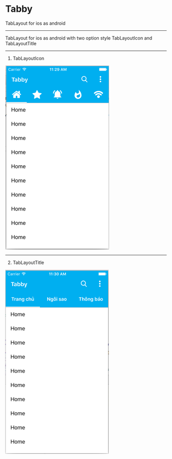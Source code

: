 # Tabby
TabLayout for ios as android 

***
TabLayout for ios as android with two option style TabLayoutIcon and TabLayoutTitle

***

1. TabLayoutIcon

![icon](https://github.com/ngocdtph03070/Tabby/blob/master/Source/TabIcon.png)

***

2. TabLayoutTitle

![title](https://github.com/ngocdtph03070/Tabby/blob/master/Source/TabTitle.png)
